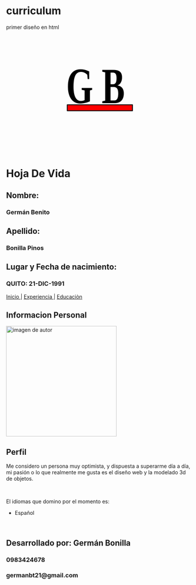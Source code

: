 # curriculum
primer diseño en html
<!DOCTYPE html>
<html lang="en" dir="ltr">
  <head>
    <meta charset="utf-8">
    <meta name="author" content="German Bonilla">
    <title> HOJA DE VIDA </title>
</head>
<header>
  <svg
 xmlns:osb="http://www.openswatchbook.org/uri/2009/osb"
 xmlns:dc="http://purl.org/dc/elements/1.1/"
 xmlns:cc="http://creativecommons.org/ns#"
 xmlns:rdf="http://www.w3.org/1999/02/22-rdf-syntax-ns#"
 xmlns:svg="http://www.w3.org/2000/svg"
 xmlns="http://www.w3.org/2000/svg"
 xmlns:sodipodi="http://sodipodi.sourceforge.net/DTD/sodipodi-0.dtd"
 xmlns:inkscape="http://www.inkscape.org/namespaces/inkscape"
 width="5cm"
 height="8cm"
 viewBox="0 0 296.99998 210.00001"
 version="1.1"
 id="svg8"
 inkscape:version="0.92.3 (2405546, 2018-03-11)"
 sodipodi:docname="svglogo.svg">
<defs
   id="defs2">
  <linearGradient
     id="linearGradient2389"
     osb:paint="solid">
    <stop
       style="stop-color:#ffffff;stop-opacity:1;"
       offset="0"
       id="stop2387" />
  </linearGradient>
  <linearGradient
     id="linearGradient2359"
     osb:paint="solid">
    <stop
       style="stop-color:#ffffff;stop-opacity:1;"
       offset="0"
       id="stop2357" />
  </linearGradient>
  <linearGradient
     id="linearGradient2329"
     osb:paint="solid">
    <stop
       style="stop-color:#ffff00;stop-opacity:1;"
       offset="0"
       id="stop2327" />
  </linearGradient>
  <linearGradient
     id="linearGradient2321"
     osb:paint="solid">
    <stop
       style="stop-color:#ffff00;stop-opacity:1;"
       offset="0"
       id="stop2319" />
  </linearGradient>
</defs>
<sodipodi:namedview
   id="base"
   pagecolor="#ffffff"
   bordercolor="#666666"
   borderopacity="1.0"
   inkscape:pageopacity="0.0"
   inkscape:pageshadow="2"
   inkscape:zoom="0.35"
   inkscape:cx="400"
   inkscape:cy="674.28571"
   inkscape:document-units="mm"
   inkscape:current-layer="layer1"
   showgrid="false"
   inkscape:window-width="1440"
   inkscape:window-height="837"
   inkscape:window-x="1358"
   inkscape:window-y="-8"
   inkscape:window-maximized="1"
   units="cm" />
<metadata
   id="metadata5">
  <rdf:RDF>
    <cc:Work
       rdf:about="">
      <dc:format>image/svg+xml</dc:format>
      <dc:type
         rdf:resource="http://purl.org/dc/dcmitype/StillImage" />
      <dc:title></dc:title>
    </cc:Work>
  </rdf:RDF>
</metadata>
<g
   inkscape:label="Capa 1"
   inkscape:groupmode="layer"
   id="layer1"
   transform="translate(0,-86.999992)">
  <rect
     style="opacity:1;fill:#ff0000;fill-opacity:1;fill-rule:evenodd;stroke:#000000;stroke-width:3.51537824;stroke-linejoin:round;stroke-miterlimit:4;stroke-dasharray:none;stroke-opacity:1;paint-order:normal"
     id="rect2409"
     width="278.77637"
     height="25.737764"
     x="12.558245"
     y="250.3078" />
  <text
     xml:space="preserve"
     style="font-style:normal;font-variant:normal;font-weight:900;font-stretch:normal;font-size:178.58123779px;line-height:1.25;font-family:'Bodoni MT Black';-inkscape-font-specification:'Bodoni MT Black, Heavy';font-variant-ligatures:normal;font-variant-caps:normal;font-variant-numeric:normal;font-feature-settings:normal;text-align:start;letter-spacing:0px;word-spacing:0px;writing-mode:lr-tb;text-anchor:start;fill:#000000;fill-opacity:1;stroke:none;stroke-width:0.93011051"
     x="9.8885107"
     y="201.44203"
     id="text2413"
     transform="scale(0.8260108,1.2106379)"><tspan
       sodipodi:role="line"
       id="tspan2411"
       x="9.8885107"
       y="201.44203"
       style="font-style:normal;font-variant:normal;font-weight:900;font-stretch:normal;font-size:178.58123779px;font-family:'Bodoni MT Black';-inkscape-font-specification:'Bodoni MT Black, Heavy';font-variant-ligatures:normal;font-variant-caps:normal;font-variant-numeric:normal;font-feature-settings:normal;text-align:start;writing-mode:lr-tb;text-anchor:start;stroke-width:0.93011051">G B</tspan></text>
</g>
</svg>
</header>
<body>
    <h1><strong> Hoja De Vida</strong> </h1>
    <H2>Nombre:</H2> <h3>Germán Benito</h3>
    <H2>Apellido:</H2> <H3>Bonilla Pinos</H3>
    <H2>Lugar y Fecha de nacimiento:</H2> <H3> QUITO: 21-DIC-1991</H3>
    <nav>
      <a href="index.Html">Inicio </a> 
      |
      <a href="experiencia.Html">Experiencia </a>
      |
      <a href="educacion.Html">Educaciòn </a>
    </nav>
    <h2>Informacion Personal </h2>
<img src="F:\diseño\Hoja De Vida\foto.jpg" title="imagen de autor "rotate="90ª" height="300px">
<br>
<h2> Perfil</h2>
<p>Me considero un persona muy optimista, y dispuesta a superarme día a día, mi pasión o lo que realmente me gusta es el diseño web y la modelado 3d de objetos.</p>
  <br>
<p>El idiomas que domino por el momento es:</p>
<ul>
  <li> Español</li>
</ul>
<br>
<footer>
  <h2> Desarrollado por: Germán Bonilla</h2>
  <H3>0983424678</H3>
  <H3>germanbt21@gmail.com</H3>
</footer>
</body>
</html>
